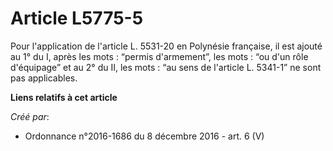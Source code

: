 # Article L5775-5

Pour l'application de l'article L. 5531-20 en Polynésie française, il est ajouté au 1° du I, après les mots : “permis
d'armement”, les mots : “ou d'un rôle d'équipage” et au 2° du II, les mots : “au sens de l'article L. 5341-1” ne sont pas
applicables.

**Liens relatifs à cet article**

_Créé par_:

  - Ordonnance n°2016-1686 du 8 décembre 2016 - art. 6 (V)

